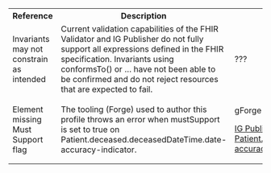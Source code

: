 <table class="list" width="100%">
<tbody>
  <tr>
    <th>Reference</th>
    <th>Description</th>
    <th>Issue No.</th>
  </tr>
  
  <tr>
        <td>Invariants may not constrain as intended</td>
        <td>Current validation capabilities of the FHIR Validator and IG Publisher do not fully support all expressions defined in the FHIR specification. Invariants using conformsTo() or … have not been able to be confirmed and do not reject resources that are expected to fail.</td>
        <td>???</td>
  </tr>
  
  <tr>
        <td>Element missing Must Support flag</td>
        <td>The tooling (Forge) used to author this profile throws an error when mustSupport is set to true on Patient.deceased.deceasedDateTime.date-accuracy-indicator. </td>
        <td>
            <p>gForge Change Request #17165</p>
            <p><a href="https://gforge.hl7.org/gf/project/fhir/tracker/?action=TrackerItemEdit&tracker_item_id=17165">IG Publisher - Adding Must Support to Patient.deceased.deceasedDateTime.date-accuracy-indicator</a></p>
        </td>
  </tr>

 </tbody>
</table> 


